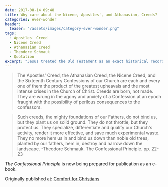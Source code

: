 ```yaml
---
date: 2017-08-14 09:48 
title: Why care about the Nicene, Apostles', and Athanasian, Creeds?
categories: ever-wonder
header:
  teaser: "/assets/images/category-ever-wonder.png"
tags:
  - Apostles' Creed
  - Nicene Creed
  - Athanasian Creed
  - Theodore Schmauk
  - Quotation
excerpt: "Jesus treated the Old Testament as an exact historical record.  Here are five examples of Jesus believing the Old Testament was historically true."
---
```


>The Apostles' Creed, the Athanasian Creed, the Nicene Creed, and the Sixteenth Century Confessions of our Church are each and every one of them the product of the greatest upheavals and the most intense crises in the Church of Christ. Creeds are born, not made. They are wrung in the agony and anxiety of a Confession at an epoch fraught with the possibility of perilous consequences to the confessors. 

>Such creeds, the mighty foundations of our Fathers, do not bind us, but they plant us on solid ground. They do not throttle, but they protect us. They specialize, differentiate and qualify our Church's activity, render it more effective, and save much experimental waste. They no more hem us in and bind us down than noble old trees, planted by our fathers, hem in, destroy and narrow down the landscape. -Theodore Schmauk. The Confessional Principle. pp. 22-23


*The Confessional Principle* is now being prepared for publication as an e-book.  

<div>Originally published at: <a href='http://www.alecsatin.com/'>Comfort for Christians</a></div>
